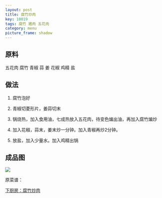 ```yaml
---
layout: post
title: 腐竹炒肉
key: 10019
tags: 腐竹 猪肉 五花肉
category: menu
picture_frame: shadow
---
```


## 原料

五花肉
腐竹
青椒
蒜
姜
花椒
鸡精
盐
<!--more-->

## 做法

1. 腐竹泡好

2. 青椒切菱形片，姜蒜切末

3. 锅烧热，加入食用油，七成热放入五花肉，待变色煸出油，再加入腐竹煸炒

4. 加入花椒，蒜末，姜末炒一分钟。加入青椒再炒2分钟。

5. 放盐，加入少量水。加入鸡精出锅



## 成品图

![](https://s3-us-west-1.amazonaws.com/menchi.xyz/%E8%85%90%E7%AB%B9%E7%82%92%E8%82%89.jpg)

原菜谱：

[下厨房：腐竹炒肉](https://www.xiachufang.com/recipe/100030383/)

